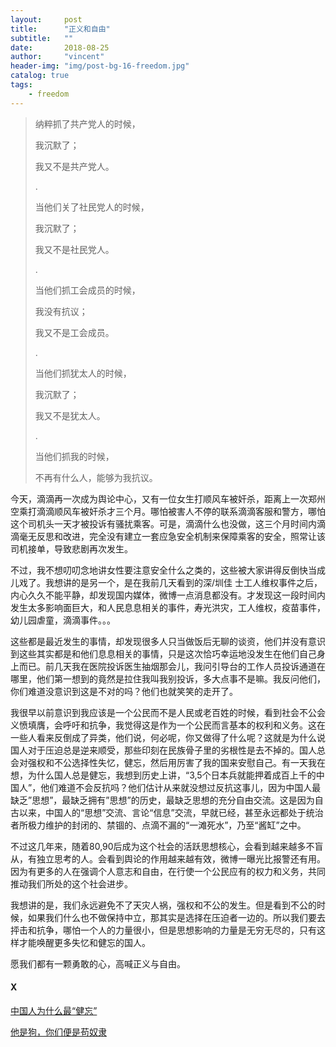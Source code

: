 ```yaml
---
layout:     post
title:      "正义和自由"
subtitle:   ""
date:       2018-08-25
author:     "vincent"
header-img: "img/post-bg-16-freedom.jpg"
catalog: true
tags:
    - freedom
---
```



> 纳粹抓了共产党人的时候，
> 
> 我沉默了；
> 
> 我又不是共产党人。
> 
> .
> 
> 当他们关了社民党人的时候，
> 
> 我沉默了；
> 
> 我又不是社民党人。
> 
> .
>
> 当他们抓工会成员的时候，
> 
> 我没有抗议；
> 
> 我又不是工会成员。
> 
> .
>
> 当他们抓犹太人的时候，
> 
> 我沉默了；
> 
> 我又不是犹太人。
> 
> .
>
> 当他们抓我的时候，
> 
> 不再有什么人，能够为我抗议。


今天，滴滴再一次成为舆论中心，又有一位女生打顺风车被奸杀，距离上一次郑州空乘打滴滴顺风车被奸杀才三个月。哪怕被害人不停的联系滴滴客服和警方，哪怕这个司机头一天才被投诉有骚扰乘客。可是，滴滴什么也没做，这三个月时间内滴滴毫无反思和改进，完全没有建立一套应急安全机制来保障乘客的安全，照常让该司机接单，导致悲剧再次发生。

不过，我不想叨叨念地讲女性要注意安全什么之类的，这些被大家讲得反倒快当成儿戏了。我想讲的是另一个，是在我前几天看到的深/圳佳 士工人维权事件之后，内心久久不能平静，却发现国内媒体，微博一点消息都没有。才发现这一段时间内发生太多影响面巨大，和人民息息相关的事件，寿光洪灾，工人维权，疫苗事件，幼儿园虐童，滴滴事件。。。

这些都是最近发生的事情，却发现很多人只当做饭后无聊的谈资，他们并没有意识到这些其实都是和他们息息相关的事情，只是这次恰巧幸运地没发生在他们自己身上而已。前几天我在医院投诉医生抽烟那会儿，我问引导台的工作人员投诉通道在哪里，他们第一想到的竟然是拉住我叫我别投诉，多大点事不是嘛。我反问他们，你们难道没意识到这是不对的吗？他们也就笑笑的走开了。

我很早以前意识到我应该是一个公民而不是人民或老百姓的时候，看到社会不公会义愤填膺，会呼吁和抗争，我觉得这是作为一个公民而言基本的权利和义务。这在一些人看来反倒成了异类，他们说，何必呢，你又做得了什么呢？这就是为什么说国人对于压迫总是逆来顺受，那些印刻在民族骨子里的劣根性是去不掉的。国人总会对强权和不公选择性失忆，健忘，然后用厉害了我的国来安慰自己。有一天我在想，为什么国人总是健忘，我想到历史上讲，“3,5个日本兵就能押着成百上千的中国人”，他们难道不会反抗吗？他们估计从来就没想过反抗这事儿，因为中国人最缺乏”思想”，最缺乏拥有”思想”的历史，最缺乏思想的充分自由交流。这是因为自古以来，中国人的“思想”交流、言论“信息”交流，早就已经，甚至永远都处于统治者所极力维护的封闭的、禁锢的、点滴不漏的“一滩死水”，乃至“酱缸”之中。

不过这几年来，随着80,90后成为这个社会的活跃思想核心，会看到越来越多不盲从，有独立思考的人。会看到舆论的作用越来越有效，微博一曝光比报警还有用。因为有更多的人在强调个人意志和自由，在行使一个公民应有的权力和义务，共同推动我们所处的这个社会进步。

我想讲的是，我们永远避免不了天灾人祸，强权和不公的发生。但是看到不公的时候，如果我们什么也不做保持中立，那其实是选择在压迫者一边的。所以我们要去抨击和抗争，哪怕一个人的力量很小，但是思想影响的力量是无穷无尽的，只有这样才能唤醒更多失忆和健忘的国人。

愿我们都有一颗勇敢的心，高喊正义与自由。

#### X
[中国人为什么最“健忘”](http://blog.sina.com.cn/s/blog_4757606d0100el7j.html)

[他是狗，你们便是苟奴隶](http://huangxuan.me/2017/06/24/you-are-slaves/)







